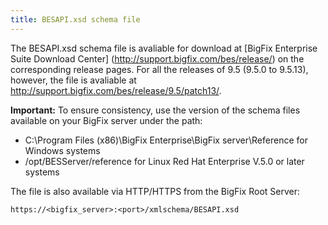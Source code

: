 ```yaml
---
title: BESAPI.xsd schema file
---
```


The BESAPI.xsd schema file is avaliable for download at [BigFix Enterprise Suite Download Center] (http://support.bigfix.com/bes/release/) on the corresponding release pages. For all the releases of 9.5 (9.5.0 to 9.5.13), however, the file is avaliable at  http://support.bigfix.com/bes/release/9.5/patch13/.

**Important:** To ensure consistency, use the version of the schema files available on your BigFix server under the path:
- C:\Program Files (x86)\BigFix Enterprise\BigFix server\Reference for Windows systems
- /opt/BESServer/reference for Linux Red Hat Enterprise V.5.0 or later systems

The file is also available via HTTP/HTTPS from the BigFix Root Server:

```
https://<bigfix_server>:<port>/xmlschema/BESAPI.xsd
```
